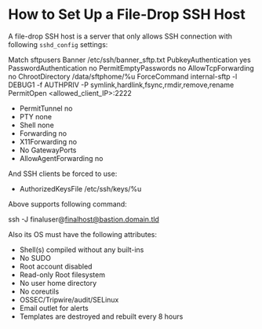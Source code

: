 
How to Set Up a File-Drop SSH Host
================================

A file-drop SSH host is a server that only allows
SSH connection with following `sshd_config` settings:

Match sftpusers
    Banner /etc/ssh/banner_sftp.txt
    PubkeyAuthentication yes
    PasswordAuthentication no
    PermitEmptyPasswords no
    AllowTcpForwarding no
    ChrootDirectory /data/sftphome/%u
    ForceCommand internal-sftp -l DEBUG1 -f AUTHPRIV -P symlink,hardlink,fsync,rmdir,remove,rename
    PermitOpen <allowed_client_IP>:2222

- PermitTunnel no
- PTY none
- Shell none
- Forwarding no
- X11Forwarding no
- No GatewayPorts
- AllowAgentForwarding no

And SSH clients be forced to use:

- AuthorizedKeysFile /etc/ssh/keys/%u

Above supports following command:

  ssh -J finaluser@finalhost@bastion.domain.tld

Also its OS must have the following attributes:

- Shell(s) compiled without any built-ins
- No SUDO 
- Root account disabled
- Read-only Root filesystem
- No user home directory
- No coreutils 
- OSSEC/Tripwire/audit/SELinux
- Email outlet for alerts
- Templates are destroyed and rebuilt every 8 hours

